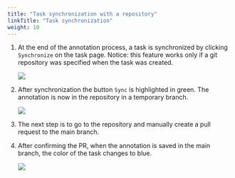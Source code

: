 ```yaml
---
title: "Task synchronization with a repository"
linkTitle: "Task synchronization"
weight: 10
---
```

1.  At the end of the annotation process, a task is synchronized by clicking
    ` Synchronize` on the task page. Notice: this feature
    works only if a git repository was specified when the task was created.

    ![](/images/image106.jpg)

1.  After synchronization the button `Sync` is highlighted in green. The
    annotation is now in the repository in a temporary branch.

    ![](/images/image109.jpg)

1.  The next step is to go to the repository and manually create a pull request to the main branch.

1.  After confirming the PR, when the annotation is saved in the main branch, the color of the task changes to blue.

    ![](/images/image110.jpg)
